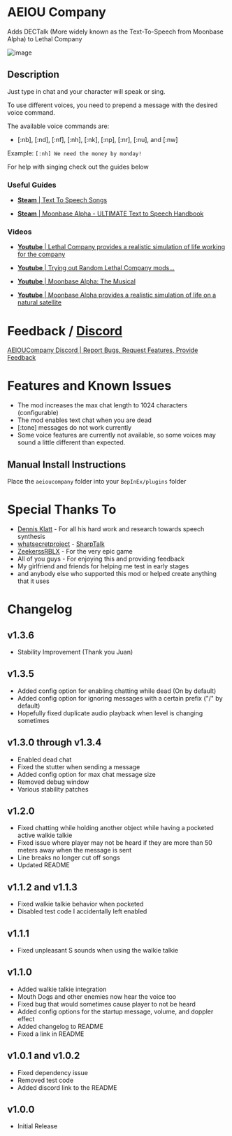 # AEIOU Company
Adds DECTalk (More widely known as the Text-To-Speech from Moonbase Alpha) to Lethal Company

![image](https://i.imgur.com/99exaIE.png)
## Description
Just type in chat and your character will speak or sing.

To use different voices, you need to prepend a message with the desired voice command.

The available voice commands are:
- [:nb], [:nd], [:nf], [:nh], [:nk], [:np], [:nr], [:nu], and [:nw]

Example: `[:nh] We need the money by monday!`

For help with singing check out the guides below

### Useful Guides
- [**Steam** | Text To Speech Songs](https://steamcommunity.com/sharedfiles/filedetails/?id=919364352)

- [**Steam** | Moonbase Alpha - ULTIMATE Text to Speech Handbook](https://steamcommunity.com/sharedfiles/filedetails/?id=482628855)
### Videos
- [**Youtube** | Lethal Company provides a realistic simulation of life working for the company](https://www.youtube.com/watch?v=rRH6jlt4UgI)

- [**Youtube** | Trying out Random Lethal Company mods...](https://www.youtube.com/watch?v=bt-3ozflITQ)

- [**Youtube** | Moonbase Alpha: The Musical](https://www.youtube.com/watch?v=CNPKXfb3rws)

- [**Youtube** | Moonbase Alpha provides a realistic simulation of life on a natural satellite](https://www.youtube.com/watch?v=Hv6RbEOlqRo)




# Feedback / [Discord](https://discord.gg/QPAt6fHExW)
[AEIOUCompany Discord | Report Bugs, Request Features, Provide Feedback](https://discord.gg/QPAt6fHExW)
# Features and Known Issues
- The mod increases the max chat length to 1024 characters (configurable)
- The mod enables text chat when you are dead
- [:tone] messages do not work currently
- Some voice features are currently not available, so some voices may sound a little different than expected.

## Manual Install Instructions
Place the `aeioucompany` folder into your `BepInEx/plugins` folder

# Special Thanks To
- [Dennis Klatt](https://en.wikipedia.org/wiki/Dennis_H._Klatt) - For all his hard work and research towards speech synthesis
- [whatsecretproject](https://github.com/whatsecretproject) - [SharpTalk](https://github.com/whatsecretproject/SharpTalk)
- [ZeekerssRBLX](https://twitter.com/ZeekerssRBLX) - For the very epic game
- All of you guys - For enjoying this and providing feedback
- My girlfriend and friends for helping me test in early stages
- and anybody else who supported this mod or helped create anything that it uses
# Changelog
## v1.3.6
- Stability Improvement (Thank you Juan)
## v1.3.5
- Added config option for enabling chatting while dead (On by default)
- Added config option for ignoring messages with a certain prefix ("/" by default)
- Hopefully fixed duplicate audio playback when level is changing sometimes
## v1.3.0 through v1.3.4
- Enabled dead chat
- Fixed the stutter when sending a message
- Added config option for max chat message size
- Removed debug window
- Various stability patches
## v1.2.0
- Fixed chatting while holding another object while having a pocketed active walkie talkie
- Fixed issue where player may not be heard if they are more than 50 meters away when the message is sent
- Line breaks no longer cut off songs
- Updated README
## v1.1.2 and v1.1.3
- Fixed walkie talkie behavior when pocketed
- Disabled test code I accidentally left enabled
## v1.1.1
- Fixed unpleasant S sounds when using the walkie talkie
## v1.1.0
- Added walkie talkie integration
- Mouth Dogs and other enemies now hear the voice too
- Fixed bug that would sometimes cause player to not be heard
- Added config options for the startup message, volume, and doppler effect
- Added changelog to README
- Fixed a link in README
## v1.0.1 and v1.0.2
- Fixed dependency issue
- Removed test code
- Added discord link to the README
## v1.0.0
- Initial Release